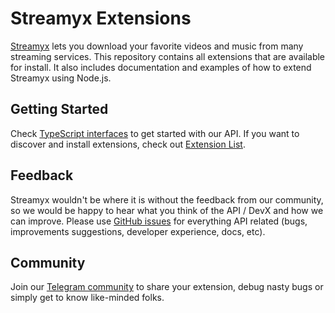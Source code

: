 # Streamyx Extensions

[Streamyx](https://streamyx.ru) lets you download your favorite videos and music from many streaming services. This repository contains all extensions that are available for install. It also includes documentation and examples of how to extend Streamyx using Node.js.

## Getting Started

Check [TypeScript interfaces](https://github.com/vitalygashkov/streamyx/tree/main/packages/api/types) to get started with our API. If you want to discover and install extensions, check out [Extension List](https://github.com/streamyx-labs/extensions/tree/main/extensions/).

## Feedback

Streamyx wouldn't be where it is without the feedback from our community, so we would be happy to hear what you think of the API / DevX and how we can improve. Please use [GitHub issues](https://github.com/streamyx-labs/extensions/issues/new) for everything API related (bugs, improvements suggestions, developer experience, docs, etc).

## Community

Join our [Telegram community](https://t.me/streamyxtalks) to share your extension, debug nasty bugs or simply get to know like-minded folks.
